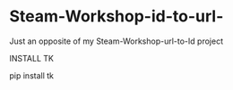 # Steam-Workshop-id-to-url-
Just an opposite of my Steam-Workshop-url-to-Id project

INSTALL TK

pip install tk
